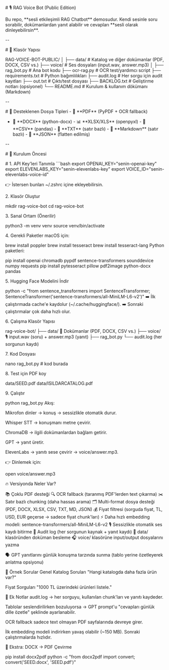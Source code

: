 \# 🎙️ RAG Voice Bot (Public Edition)

Bu repo, \*\*sesli etkileşimli RAG Chatbot\*\* demosudur. Kendi sesinle
soru sorabilir, dokümanlardan yanıt alabilir ve cevapları \*\*sesli
olarak dinleyebilirsin\*\*.

\-\-

\# 📂 Klasör Yapısı

RAG-VOICE-BOT-PUBLIC/ │ ├── data/ \# Katalog ve diğer dokümanlar (PDF,
DOCX, CSV vs.) ├── voice/ \# Ses dosyaları (input.wav, answer.mp3) │ ├──
rag_bot.py \# Ana bot kodu ├── ocr-rag.py \# OCR test/yardımcı script
├── requirements.txt \# Python bağımlılıkları ├── audit.log \# Her sorgu
için audit kayıtları ├── out.txt \# Çıktı/test dosyası ├── BACKLOG.txt
\# Geliştirme notları (opsiyonel) └── README.md \# Kurulum & kullanım
dökümanı (Markdown)

\-\-

\# 📑 Desteklenen Dosya Tipleri - 📄 \*\*PDF\*\* (PyPDF + OCR fallback)
 - 📘 \*\*DOCX\*\* (python-docx)  - 📊 \*\*XLSX/XLS\*\* (openpyxl)  - 📑
\*\*CSV\*\* (pandas)  - 📄 \*\*TXT\*\* (satır bazlı)  - 📝
\*\*Markdown\*\* (satır bazlı)  - 🔧 \*\*JSON\*\* (flatten edilmiş)

\-\-

\# 🚀 Kurulum Öncesi

\# 1. API Key'leri Tanımla \`\`\`bash export
OPENAI_KEY=\"senin-openai-key\" export
ELEVENLABS_KEY=\"senin-elevenlabs-key\" export
VOICE_ID=\"senin-elevenlabs-voice-id\"

👉 İstersen bunları \~/.zshrc içine ekleyebilirsin.

2\. Klasör Oluştur

mkdir rag-voice-bot cd rag-voice-bot

3\. Sanal Ortam (Önerilir)

python3 -m venv venv source venv/bin/activate

4\. Gerekli Paketler macOS için:

brew install poppler brew install tesseract brew install tesseract-lang
Python paketleri:

pip install openai chromadb pypdf sentence-transformers sounddevice
numpy requests pip install pytesseract pillow pdf2image python-docx
pandas

5\. Hugging Face Modelini İndir

python -c \"from sentence_transformers import SentenceTransformer;
SentenceTransformer(\'sentence-transformers/all-MiniLM-L6-v2\')\" ➡️ İlk
çalıştırmada cache'e kaydolur (\~/.cache/huggingface/). ➡️ Sonraki
çalıştırmalar çok daha hızlı olur.

6\. Çalışma Klasör Yapısı

rag-voice-bot/ ├── data/ 📂 Dokümanlar (PDF, DOCX, CSV vs.) ├── voice/
🎙️ input.wav (soru) + answer.mp3 (yanıt) ├── rag_bot.py └── audit.log
(her sorgunun kaydı)

7\. Kod Dosyası

nano rag_bot.py \# kod burada

8\. Test için PDF koy

data/SEED.pdf data/ISILDARCATALOG.pdf

9\. Çalıştır

python rag_bot.py Akış:

Mikrofon dinler → konuş → sessizlikle otomatik durur.

Whisper STT → konuşmanı metne çevirir.

ChromaDB → ilgili dokümanlardan bağlam getirir.

GPT → yanıt üretir.

ElevenLabs → yanıtı sese çevirir → voice/answer.mp3.

👉 Dinlemek için:

open voice/answer.mp3

🔥 Versiyonda Neler Var?

📚 Çoklu PDF desteği 🔍 OCR fallback (taranmış PDF'lerden text çıkarma)
✂️ Satır bazlı chunking (daha hassas arama) 🗂️ Multi-format dosya
desteği (PDF, DOCX, XLSX, CSV, TXT, MD, JSON) 💰 Fiyat filtresi (sorguda
fiyat, TL, USD, EUR geçerse → sadece fiyat chunk'ları) ⚡ Daha hızlı
embedding modeli: sentence-transformers/all-MiniLM-L6-v2 🎙️ Sessizlikle
otomatik ses kaydı bitirme 📜 Audit log (her sorgunun kaynak + yanıt
kaydı) 📂 data/ klasöründen doküman besleme 🎧 voice/ klasörüne
input/output dosyalarını yazma

🗣️ GPT yanıtlarını günlük konuşma tarzında sunma (tablo yerine
özetleyerek anlatma opsiyonu)

🔎 Örnek Sorular Genel Katalog Soruları "Hangi katalogda daha fazla ürün
var?"

Fiyat Sorguları "1000 TL üzerindeki ürünleri listele."

🔧 Ek Notlar audit.log → her sorguyu, kullanılan chunk'ları ve yanıtı
kaydeder.

Tablolar seslendirilirken bozuluyorsa → GPT prompt'u "cevapları günlük
dille özetle" şeklinde ayarlanabilir.

OCR fallback sadece text olmayan PDF sayfalarında devreye girer.

İlk embedding modeli indirirken yavaş olabilir (\~150 MB). Sonraki
çalıştırmalarda hızlıdır.

📌 Ekstra: DOCX → PDF Çevirme

pip install docx2pdf python -c \"from docx2pdf import convert;
convert(\'SEED.docx\', \'SEED.pdf\')\"

